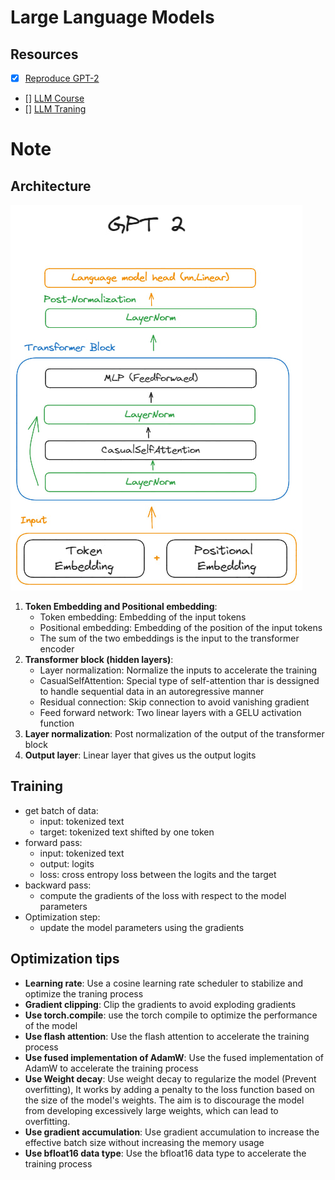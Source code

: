# Large Language Models

## Resources
- [x] [Reproduce GPT-2](https://youtu.be/l8pRSuU81PU?si=4Uc0swNC3g83jMVQ)
- [] [LLM Course](https://github.com/mlabonne/llm-course)
- [] [LLM Traning](https://rentry.org/llm-training)

# Note
## Architecture
![GPT-2 Architecture](gpt2Architecture.jpg)
1. **Token Embedding and Positional embedding**: 
    - Token embedding: Embedding of the input tokens
    - Positional embedding: Embedding of the position of the input tokens
    - The sum of the two embeddings is the input to the transformer encoder
2. **Transformer block (hidden layers)**:
    - Layer normalization: Normalize the inputs to accelerate the training
    - CasualSelfAttention: Special type of self-attention thar is dessigned to handle sequential data in an autoregressive manner
    - Residual connection: Skip connection to avoid vanishing gradient 
    - Feed forward network: Two linear layers with a GELU activation function
3. **Layer normalization**: Post normalization of the output of the transformer block
4. **Output layer**: Linear layer that gives us the output logits

## Training
- get batch of data: 
    - input: tokenized text
    - target: tokenized text shifted by one token
- forward pass:
    - input: tokenized text
    - output: logits
    - loss: cross entropy loss between the logits and the target
- backward pass:
    - compute the gradients of the loss with respect to the model parameters
- Optimization step:
    - update the model parameters using the gradients

## Optimization tips
- **Learning rate**: Use a cosine learning rate scheduler to stabilize and optimize the traning process
- **Gradient clipping**: Clip the gradients to avoid exploding gradients
- **Use torch.compile**: use the torch compile to optimize the performance of the model
- **Use flash attention**: Use the flash attention to accelerate the training process
- **Use fused implementation of AdamW**: Use the fused implementation of AdamW to accelerate the training process 
- **Use Weight decay**: Use weight decay to regularize the model (Prevent overfitting), It works by adding a penalty to the loss function based on the size of the model's weights. The aim is to discourage the model from developing excessively large weights, which can lead to overfitting.
- **Use gradient accumulation**: Use gradient accumulation to increase the effective batch size without increasing the memory usage
- **Use bfloat16 data type**: Use the bfloat16 data type to accelerate the training process